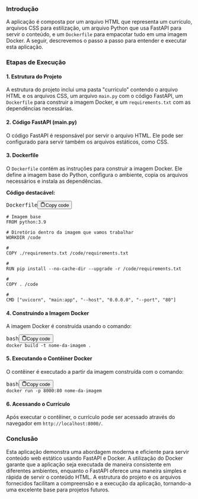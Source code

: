 
### Introdução

A aplicação é composta por um arquivo HTML que representa um currículo, arquivos CSS para estilização, um arquivo Python que usa FastAPI para servir o conteúdo, e um `Dockerfile` para empacotar tudo em uma imagem Docker. A seguir, descrevemos o passo a passo para entender e executar esta aplicação.

### Etapas de Execução

#### 1. Estrutura do Projeto

A estrutura do projeto inclui uma pasta "curriculo" contendo o arquivo HTML e os arquivos CSS, um arquivo `main.py` com o código FastAPI, um `Dockerfile` para construir a imagem Docker, e um `requirements.txt` com as dependências necessárias.

#### 2. Código FastAPI (main.py)

O código FastAPI é responsável por servir o arquivo HTML. Ele pode ser configurado para servir também os arquivos estáticos, como CSS.

#### 3. Dockerfile

O `Dockerfile` contém as instruções para construir a imagem Docker. Ele define a imagem base do Python, configura o ambiente, copia os arquivos necessários e instala as dependências.

**Código destacável:**

<pre><div class="bg-black rounded-md mb-4"><div class="flex items-center relative text-gray-200 bg-gray-800 px-4 py-2 text-xs font-sans justify-between rounded-t-md"><span>Dockerfile</span><button class="flex ml-auto gap-2"><svg stroke="currentColor" fill="none" stroke-width="2" viewBox="0 0 24 24" stroke-linecap="round" stroke-linejoin="round" class="h-4 w-4" height="1em" width="1em" xmlns="http://www.w3.org/2000/svg"><path d="M16 4h2a2 2 0 0 1 2 2v14a2 2 0 0 1-2 2H6a2 2 0 0 1-2-2V6a2 2 0 0 1 2-2h2"></path><rect x="8" y="2" width="8" height="4" rx="1" ry="1"></rect></svg>Copy code</button></div><div class="p-4 overflow-y-auto"><code class="!whitespace-pre hljs language-Dockerfile">
# Imagem base
FROM python:3.9

# Diretório dentro da imagem que vamos trabalhar
WORKDIR /code

# 
COPY ./requirements.txt /code/requirements.txt

# 
RUN pip install --no-cache-dir --upgrade -r /code/requirements.txt

# 
COPY . /code

# 
CMD ["uvicorn", "main:app", "--host", "0.0.0.0", "--port", "80"]
</code></div></div></pre>

#### 4. Construindo a Imagem Docker

A imagem Docker é construída usando o comando:

<pre><div class="bg-black rounded-md mb-4"><div class="flex items-center relative text-gray-200 bg-gray-800 px-4 py-2 text-xs font-sans justify-between rounded-t-md"><span>bash</span><button class="flex ml-auto gap-2"><svg stroke="currentColor" fill="none" stroke-width="2" viewBox="0 0 24 24" stroke-linecap="round" stroke-linejoin="round" class="h-4 w-4" height="1em" width="1em" xmlns="http://www.w3.org/2000/svg"><path d="M16 4h2a2 2 0 0 1 2 2v14a2 2 0 0 1-2 2H6a2 2 0 0 1-2-2V6a2 2 0 0 1 2-2h2"></path><rect x="8" y="2" width="8" height="4" rx="1" ry="1"></rect></svg>Copy code</button></div><div class="p-4 overflow-y-auto"><code class="!whitespace-pre hljs language-bash">docker build -t nome-da-imagem .
</code></div></div></pre>

#### 5. Executando o Contêiner Docker

O contêiner é executado a partir da imagem construída com o comando:

<pre><div class="bg-black rounded-md mb-4"><div class="flex items-center relative text-gray-200 bg-gray-800 px-4 py-2 text-xs font-sans justify-between rounded-t-md"><span>bash</span><button class="flex ml-auto gap-2"><svg stroke="currentColor" fill="none" stroke-width="2" viewBox="0 0 24 24" stroke-linecap="round" stroke-linejoin="round" class="h-4 w-4" height="1em" width="1em" xmlns="http://www.w3.org/2000/svg"><path d="M16 4h2a2 2 0 0 1 2 2v14a2 2 0 0 1-2 2H6a2 2 0 0 1-2-2V6a2 2 0 0 1 2-2h2"></path><rect x="8" y="2" width="8" height="4" rx="1" ry="1"></rect></svg>Copy code</button></div><div class="p-4 overflow-y-auto"><code class="!whitespace-pre hljs language-bash">docker run -p 8000:80 nome-da-imagem
</code></div></div></pre>

#### 6. Acessando o Currículo

Após executar o contêiner, o currículo pode ser acessado através do navegador em `http://localhost:8000/`.

### Conclusão

Esta aplicação demonstra uma abordagem moderna e eficiente para servir conteúdo web estático usando FastAPI e Docker. A utilização do Docker garante que a aplicação seja executada de maneira consistente em diferentes ambientes, enquanto o FastAPI oferece uma maneira simples e rápida de servir o conteúdo HTML. A estrutura do projeto e os arquivos fornecidos facilitam a compreensão e a execução da aplicação, tornando-a uma excelente base para projetos futuros.
